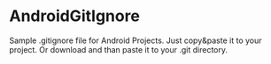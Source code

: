 # AndroidGitIgnore
Sample .gitignore file for Android Projects.
Just copy&paste it to your project. Or download and than paste it to your .git directory.
